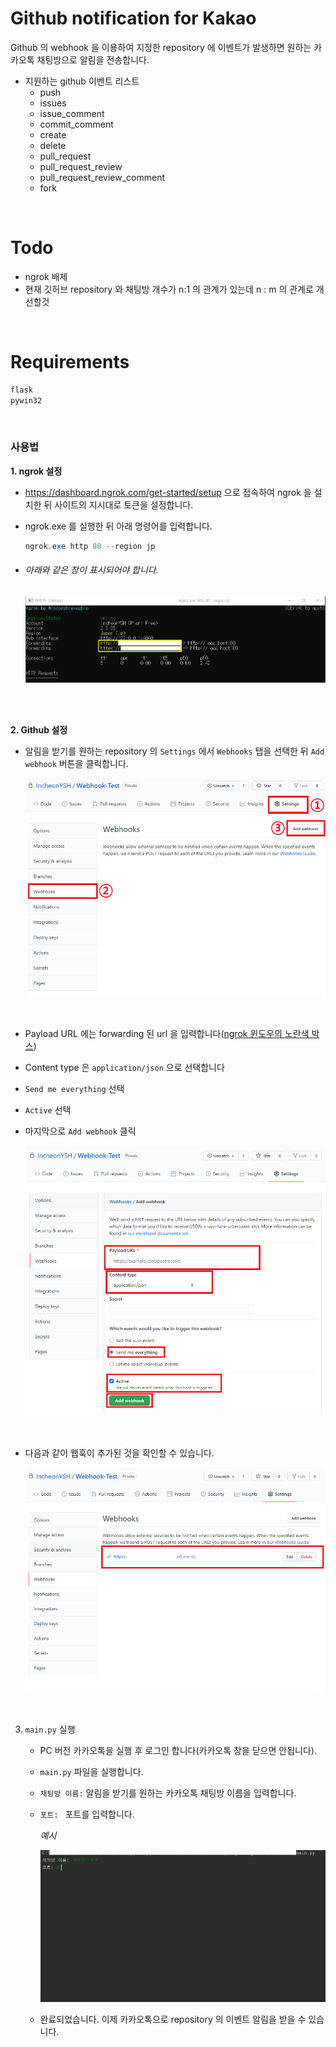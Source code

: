 # Github notification for Kakao

Github 의 webhook 을 이용하여 지정한 repository 에 이벤트가 발생하면 원하는 카카오톡 채팅방으로 알림을 전송합니다.

* 지원하는 github 이벤트 리스트
  * push
  * issues
  * issue_comment
  * commit_comment
  * create
  * delete
  * pull_request
  * pull_request_review
  * pull_request_review_comment
  * fork

<br>

# Todo

* ngrok 배제
* 현재 깃허브 repository 와 채팅방 개수가 n:1 의 관계가 있는데 n : m 의 관계로 개선할것

<br>

# Requirements

```powershell
flask
pywin32
```

<br>

### 사용법

**1. ngrok 설정**

   * https://dashboard.ngrok.com/get-started/setup 으로 접속하여 ngrok 을 설치한 뒤 사이트의 지시대로 토큰을 설정합니다.

   * ngrok.exe 를 실행한 뒤 아래 명령어를 입력합니다.

     ```powershell
     ngrok.exe http 80 --region jp
     ```

   * ###### 아래와 같은 창이 표시되어야 합니다.

     ![ngrok](README/ngrokrun.PNG)

<br>

<br>

**2. Github 설정**

   * 알림을 받기를 원하는 repository 의 `Settings` 에서 `Webhooks` 탭을 선택한 뒤 `Add webhook` 버튼을 클릭합니다.

     ![github](README/webhook1.PNG)

     <br>
   
   * Payload URL 에는 forwarding 된 url 을 입력합니다([ngrok 윈도우의 노란색 박스](#아래와-같은-창이-표시되어야-합니다))
   
   * Content type 은 `application/json` 으로 선택합니다
   
   * `Send me everything` 선택
   
   * `Active` 선택
   
   * 마지막으로 `Add webhook` 클릭
   
     ![webhook2](README/webhook2.PNG)

   <br>

   * 다음과 같이 웹훅이 추가된 것을 확인할 수 있습니다.
   
     ![webhook3](README/webhook3.PNG)

<br>

3. `main.py` 실행

   * PC 버전 카카오톡을 실행 후 로그인 합니다(카카오톡 창을 닫으면 안됩니다).

   * `main.py` 파일을 실행합니다.

   * `채팅방 이름:` 알림을 받기를 원하는 카카오톡 채팅방 이름을 입력합니다.

   * `포트: ` 포트를 입력합니다.

     *예시*

     ![run](README/run.PNG)
   
   * 완료되었습니다. 이제 카카오톡으로 repository 의 이벤트 알림을 받을 수 있습니다.


